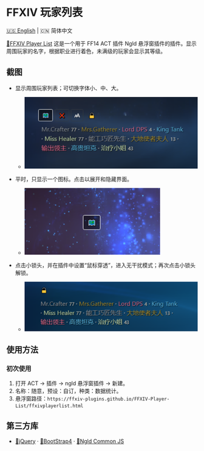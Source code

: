 # FFXIV 玩家列表

[🇺🇸 English](README.md) | 🇨🇳 简体中文

[🔗FFXIV Player List](https://ffxiv-plugins.github.io/FFXIV-Player-List/) 这是一个用于 FF14 ACT 插件 Ngld 悬浮窗插件的插件。显示周围玩家的名字，根据职业进行着色，未满级的玩家会显示其等级。

## 截图
* 显示周围玩家列表；可切换字体小、中、大。
    * ![screenshot-01](resources/screenshot-01.png)

* 平时，只显示一个图标。点击以展开和隐藏界面。
    * ![screenshot-02](resources/screenshot-02.png)

* 点击小锁头，并在插件中设置“鼠标穿透”，进入无干扰模式；再次点击小锁头解锁。
    * ![screenshot-03](resources/screenshot-03.png)

## 使用方法
### 初次使用
1. 打开 ACT → 插件 → ngld 悬浮窗插件 → 新建。
2. 名称：随意，预设：自订，种类：数据统计。
3. 悬浮窗路径：`https://ffxiv-plugins.github.io/FFXIV-Player-List/ffxivplayerlist.html`

## 第三方库
* [🔗jQuery](https://www.bootcdn.cn/jquery/) · [🔗BootStrap4](https://www.bootcdn.cn/twitter-bootstrap/) · [🔗Ngld Common JS](https://ngld.github.io/OverlayPlugin/assets/shared/common.min.js)
